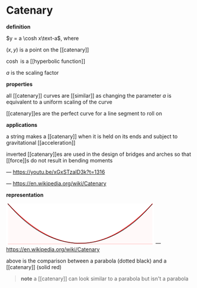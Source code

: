 # Catenary

**definition**

$y = a \cosh x\text-a$, where

$(x, y)$ is a point on the [[catenary]]

$\cosh$ is a [[hyperbolic function]]

$a$ is the scaling factor

**properties**

all [[catenary]] curves are [[similar]] as changing the parameter $a$ is equivalent to a uniform scaling of the curve

[[catenary]]es are the perfect curve for a line segment to roll on

**applications**

a string makes a [[catenary]] when it is held on its ends and subject to gravitational [[acceleration]]

inverted [[catenary]]es are used in the design of bridges and arches so that [[force]]s do not result in bending moments

&mdash; <https://youtu.be/xGxSTzaID3k?t=1316>

&mdash; <https://en.wikipedia.org/wiki/Catenary>

**representation**

![](20220827143458.png) &mdash; <https://en.wikipedia.org/wiki/Catenary>

above is the comparison between a parabola (dotted black) and a [[catenary]] (solid red)

> **note** a [[catenary]] can look similar to a parabola but isn't a parabola
